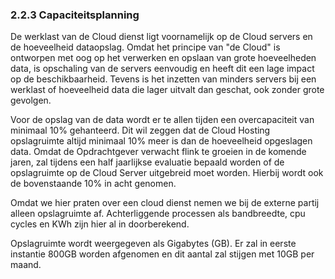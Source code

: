 ### 2.2.3 Capaciteitsplanning

De werklast van de Cloud dienst ligt voornamelijk op de Cloud servers en de hoeveelheid dataopslag. Omdat het principe van "de Cloud" is ontworpen met oog op het verwerken en opslaan van grote hoeveelheden data, is opschaling van de servers eenvoudig en heeft dit een lage impact op de beschikbaarheid. Tevens is het inzetten van minders servers bij een werklast of hoeveelheid data die lager uitvalt dan geschat, ook zonder grote gevolgen.

Voor de opslag van de data wordt er te allen tijden een overcapaciteit van minimaal 10% gehanteerd. Dit wil zeggen dat de Cloud Hosting opslagruimte altijd minimaal 10% meer is dan de hoeveelheid opgeslagen data. Omdat de Opdrachtgever verwacht flink te groeien in de komende jaren, zal tijdens een half jaarlijkse evaluatie bepaald worden of de opslagruimte op de Cloud Server uitgebreid moet worden. Hierbij wordt ook de bovenstaande 10% in acht genomen.

Omdat we hier praten over een cloud dienst nemen we bij de externe partij alleen opslagruimte af. Achterliggende processen als bandbreedte, cpu cycles en KWh zijn hier al in doorberekend.

Opslagruimte wordt weergegeven als Gigabytes (GB). Er zal in eerste instantie 800GB worden afgenomen en dit aantal zal stijgen met 10GB per maand.